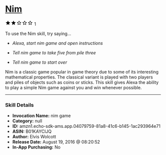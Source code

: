 # [Nim](http://alexa.amazon.com/#skills/amzn1.echo-sdk-ams.app.04079759-81a8-41c6-b145-1ac293964e71)
![2 stars](../../images/ic_star_black_18dp_1x.png)![2 stars](../../images/ic_star_black_18dp_1x.png)![2 stars](../../images/ic_star_border_black_18dp_1x.png)![2 stars](../../images/ic_star_border_black_18dp_1x.png)![2 stars](../../images/ic_star_border_black_18dp_1x.png) 1

To use the Nim skill, try saying...

* *Alexa, start nim game and open instructions*

* *Tell nim game to take five from pile three*

* *Tell nim game to start over*

Nim is a classic game popular in game theory due to some of its interesting mathematical properties. The classical variant is played with two players and piles of objects such as coins or sticks. This skill gives Alexa the ability to play a simple Nim game against you and win whenever possible.

***

### Skill Details

* **Invocation Name:** nim game
* **Category:** null
* **ID:** amzn1.echo-sdk-ams.app.04079759-81a8-41c6-b145-1ac293964e71
* **ASIN:** B01KAYCIJQ
* **Author:** Elvis Wolcott
* **Release Date:** August 19, 2016 @ 08:20:52
* **In-App Purchasing:** No
